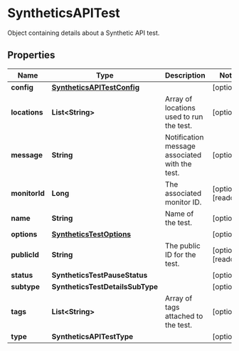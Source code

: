 # SyntheticsAPITest

Object containing details about a Synthetic API test.

## Properties

| Name          | Type                                                      | Description                                    | Notes                 |
| ------------- | --------------------------------------------------------- | ---------------------------------------------- | --------------------- |
| **config**    | [**SyntheticsAPITestConfig**](SyntheticsAPITestConfig.md) |                                                | [optional]            |
| **locations** | **List&lt;String&gt;**                                    | Array of locations used to run the test.       | [optional]            |
| **message**   | **String**                                                | Notification message associated with the test. | [optional]            |
| **monitorId** | **Long**                                                  | The associated monitor ID.                     | [optional] [readonly] |
| **name**      | **String**                                                | Name of the test.                              | [optional]            |
| **options**   | [**SyntheticsTestOptions**](SyntheticsTestOptions.md)     |                                                | [optional]            |
| **publicId**  | **String**                                                | The public ID for the test.                    | [optional] [readonly] |
| **status**    | **SyntheticsTestPauseStatus**                             |                                                | [optional]            |
| **subtype**   | **SyntheticsTestDetailsSubType**                          |                                                | [optional]            |
| **tags**      | **List&lt;String&gt;**                                    | Array of tags attached to the test.            | [optional]            |
| **type**      | **SyntheticsAPITestType**                                 |                                                | [optional]            |
